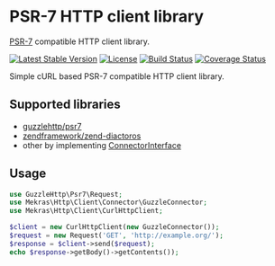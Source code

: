 # PSR-7 HTTP client library

[PSR-7](http://www.php-fig.org/psr/psr-7/) compatible HTTP client library.

[![Latest Stable Version](https://poser.pugx.org/mekras/psr7-client/v/stable.png)](https://packagist.org/packages/mekras/psr7-client)
[![License](https://poser.pugx.org/mekras/psr7-client/license.png)](https://packagist.org/packages/mekras/psr7-client)
[![Build Status](https://travis-ci.org/mekras/psr7-client.svg?branch=master)](https://travis-ci.org/mekras/psr7-client)
[![Coverage Status](https://coveralls.io/repos/mekras/psr7-client/badge.png?branch=master)](https://coveralls.io/r/mekras/psr7-client?branch=master)

Simple cURL based PSR-7 compatible HTTP client library.

## Supported libraries

* [guzzlehttp/psr7](https://github.com/guzzle/psr7)
* [zendframework/zend-diactoros](https://github.com/zendframework/zend-diactoros)
* other by implementing [ConnectorInterface](src/Connector/ConnectorInterface.php)

## Usage

```php
use GuzzleHttp\Psr7\Request;
use Mekras\Http\Client\Connector\GuzzleConnector;
use Mekras\Http\Client\CurlHttpClient;

$client = new CurlHttpClient(new GuzzleConnector());
$request = new Request('GET', 'http://example.org/');
$response = $client->send($request);
echo $response->getBody()->getContents());
```
